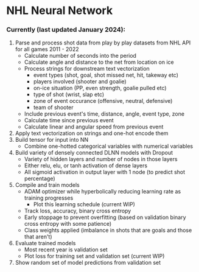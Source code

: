 # NHL Neural Network

### Currently (last updated January 2024):
1. Parse and process shot data from play by play datasets from NHL API for all games 2011 - 2022
   - Calculate number of seconds into the period
   - Calculate angle and distance to the net from location on ice
   - Process strings for downstream text vectorization
     - event types (shot, goal, shot missed net, hit, takeway etc)
     - players involved (shooter and goalie)
     - on-ice situation (PP, even strength, goalie pulled etc)
     - type of shot (wrist, slap etc)
     - zone of event occurance (offensive, neutral, defensive)
     - team of shooter
   - Include previous event's time, distance, angle, event type, zone
   - Calculate time since previous event
   - Calculate linear and angular speed from previous event
2. Apply text vectorization on strings and one-hot encode them
3. Build tensor for input into NN
   - Combine one-hotted categorical variables with numerical variables
4. Build variety of densely connected DLNN models with Dropout
   - Variety of hidden layers and number of nodes in those layers
   - Either relu, elu, or tanh activation of dense layers
   - All sigmoid activation in output layer with 1 node (to predict shot percentage)
5. Compile and train models
   - ADAM optimizer while hyperbolically reducing learning rate as training progresses
     - Plot this learning schedule (current WIP)
   - Track loss, accuracy, binary cross entropy
   - Early stoppage to prevent overfitting (based on validation binary cross entropy with some patience)
   - Class weights applied (imbalance in shots that are goals and those that aren't)
6. Evaluate trained models
   - Most recent year is validation set
   - Plot loss for training set and validation set (current WIP)
7. Show random set of model predictions from validation set